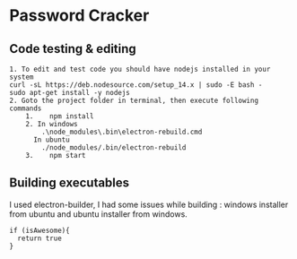 # Password Cracker


## Code testing & editing

	1. To edit and test code you should have nodejs installed in your system
    curl -sL https://deb.nodesource.com/setup_14.x | sudo -E bash -
    sudo apt-get install -y nodejs
 	2. Goto the project folder in terminal, then execute following commands
		1.    npm install
		2. In windows
 		    .\node_modules\.bin\electron-rebuild.cmd
		  In ubuntu
		    ./node_modules/.bin/electron-rebuild
		3.    npm start


## Building executables

I used electron-builder, I had some issues while building : windows installer from ubuntu and ubuntu installer from windows.
```
if (isAwesome){
  return true
}
```

		



  

